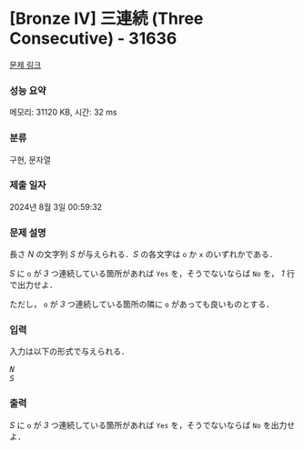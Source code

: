 # [Bronze IV] 三連続 (Three Consecutive) - 31636 

[문제 링크](https://www.acmicpc.net/problem/31636) 

### 성능 요약

메모리: 31120 KB, 시간: 32 ms

### 분류

구현, 문자열

### 제출 일자

2024년 8월 3일 00:59:32

### 문제 설명

<p>長さ <var>N</var> の文字列 <var>S</var> が与えられる．<var>S</var> の各文字は <code>o</code> か <code>x</code> のいずれかである．</p>

<p><var>S</var> に <code>o</code> が <var>3</var> つ連続している箇所があれば <code>Yes</code> を，そうでないならば <code>No</code> を， <var>1</var> 行で出力せよ．</p>

<p>ただし， <code>o</code> が <var>3</var> つ連続している箇所の隣に <code>o</code> があっても良いものとする．</p>

### 입력 

 <p>入力は以下の形式で与えられる．</p>

<pre><var>N</var>
<var>S</var></pre>

### 출력 

 <p><var>S</var> に <code>o</code> が <var>3</var> つ連続している箇所があれば <code>Yes</code> を，そうでないならば <code>No</code> を出力せよ．</p>

